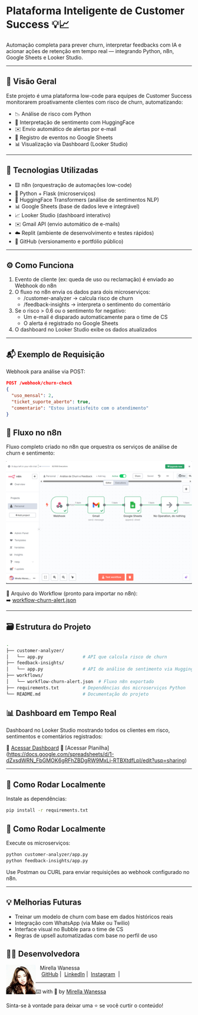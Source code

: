 # Plataforma Inteligente de Customer Success 💡📈

Automação completa para prever churn, interpretar feedbacks com IA e acionar ações de retenção em tempo real — integrando Python, n8n, Google Sheets e Looker Studio.

---

## 🚀 Visão Geral

Este projeto é uma plataforma low-code para equipes de Customer Success monitorarem proativamente clientes com risco de churn, automatizando:

- 📉 Análise de risco com Python
- 💬 Interpretação de sentimento com HuggingFace
- ✉️ Envio automático de alertas por e-mail
- 📄 Registro de eventos no Google Sheets
- 📊 Visualização via Dashboard (Looker Studio)

---

## 🧠 Tecnologias Utilizadas

- 🟨 n8n (orquestração de automações low-code)
- 🐍 Python + Flask (microserviços)
- 🤗 HuggingFace Transformers (análise de sentimentos NLP)
- 📊 Google Sheets (base de dados leve e integrável)
- 📈 Looker Studio (dashboard interativo)
- ✉️ Gmail API (envio automático de e-mails)
- ☁️ Replit (ambiente de desenvolvimento e testes rápidos)
- 🐙 GitHub (versionamento e portfólio público)

---

## ⚙️ Como Funciona

1. Evento de cliente (ex: queda de uso ou reclamação) é enviado ao Webhook do n8n
2. O fluxo no n8n envia os dados para dois microserviços:
   - /customer-analyzer → calcula risco de churn
   - /feedback-insights → interpreta o sentimento do comentário
3. Se o risco > 0.6 ou o sentimento for negativo:
   - Um e-mail é disparado automaticamente para o time de CS
   - O alerta é registrado no Google Sheets
4. O dashboard no Looker Studio exibe os dados atualizados

---

## 📬 Exemplo de Requisição

Webhook para análise via POST:

```json
POST /webhook/churn-check
{
  "uso_mensal": 2,
  "ticket_suporte_aberto": true,
  "comentario": "Estou insatisfeito com o atendimento"
}
```

## 🔁 Fluxo no n8n

Fluxo completo criado no n8n que orquestra os serviços de análise de churn e sentimento:

![Fluxo no n8n](https://github.com/Mirellawanessa/microservi-o-customer-analyzer/blob/main/workflows/Screenshot%202025-05-20%20173822.png)

📄 Arquivo do Workflow (pronto para importar no n8n):  
➡️ [workflow-churn-alert.json](https://github.com/Mirellawanessa/microservi-o-customer-analyzer/blob/main/workflows/workflow-churn-alert.json.json)

---

## 🗃 Estrutura do Projeto

```bash
.
├── customer-analyzer/
│   └── app.py               # API que calcula risco de churn
├── feedback-insights/
│   └── app.py               # API de análise de sentimento via HuggingFace
├── workflows/
│   └── workflow-churn-alert.json  # Fluxo n8n exportado
├── requirements.txt         # Dependências dos microserviços Python
└── README.md                # Documentação do projeto
```

## 📊 Dashboard em Tempo Real

Dashboard no Looker Studio mostrando todos os clientes em risco, sentimentos e comentários registrados:

🔗 [Acessar Dashboard](https://lookerstudio.google.com/reporting/69c595a5-394d-4294-ab5b-e516293f5c7e)
🔗 [Acessar Planilha] (https://docs.google.com/spreadsheets/d/1-dZxsdWRN_FbGMOK6gRFhZBDgRW9MxLj-RTBXtdfLpI/edit?usp=sharing)

---

## 🧪 Como Rodar Localmente

Instale as dependências:

```bash
pip install -r requirements.txt
```

## 🧪 Como Rodar Localmente

Execute os microserviços:

```bash
python customer-analyzer/app.py
python feedback-insights/app.py
```
Use Postman ou CURL para enviar requisições ao webhook configurado no n8n.

---

## 💡 Melhorias Futuras

- Treinar um modelo de churn com base em dados históricos reais
- Integração com WhatsApp (via Make ou Twilio)
- Interface visual no Bubble para o time de CS
- Regras de upsell automatizadas com base no perfil de uso

## 👩‍💻 Desenvolvedora

<p>
  <img 
    align="left" 
    width="80" 
    src="https://github.com/Mirellawanessa/DIO-Trilha-Java-Basico/blob/main/GitHub/imagens/User.jpeg?raw=true"
  />
  <p>&nbsp;&nbsp;&nbsp;Mirella Wanessa<br>
  &nbsp;&nbsp;&nbsp;
  <a href="https://github.com/Mirellawanessa">GitHub</a>&nbsp;|&nbsp;
  <a href="https://www.linkedin.com/in/mirellawanessa/">LinkedIn</a>&nbsp;|&nbsp;
  <a href="https://www.instagram.com/itsmirella._/">Instagram</a>
  &nbsp;|&nbsp;</p>
</p>

---

⌨️ with 💜 by [Mirella Wanessa](https://github.com/Mirellawanessa)

Sinta-se à vontade para deixar uma ⭐ se você curtir o conteúdo!

